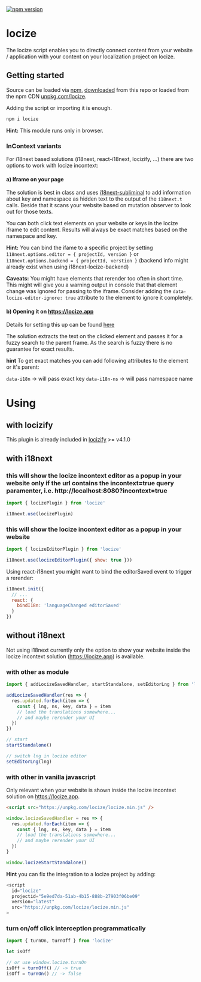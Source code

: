 [![npm version](https://img.shields.io/npm/v/locize.svg?style=flat-square)](https://www.npmjs.com/package/locize)

# locize

The locize script enables you to directly connect content from your website / application with your content on your localization project on locize.

## Getting started

Source can be loaded via [npm](https://www.npmjs.com/package/locize), [downloaded](https://github.com/locize/locize/blob/master/locize.min.js) from this repo or loaded from the npm CDN [unpkg.com/locize](https://unpkg.com/locize/locize.min.js).

Adding the script or importing it is enough.

```bash
npm i locize
```

**Hint:** This module runs only in browser.

### InContext variants

For i18next based solutions (i18next, react-i18next, locizify, ...) there are two options to work with locize incontext:

#### a) Iframe on your page

The solution is best in class and uses [i18next-subliminal](https://github.com/i18next/i18next-subliminal) to add information about key and namespace as hidden text to the output of the `i18next.t` calls. Beside that it scans your website based on mutation observer to look out for those texts.

You can both click text elements on your website or keys in the locize iframe to edit content. Results will always be exact matches based on the namespace and key.

**Hint:** You can bind the ifame to a specific project by setting `ì18next.options.editor = { projectId, version }` or `ì18next.options.backend = { projectId, verstion }` (backend info might already exist when using i18next-locize-backend)

**Caveats:** You might have elements that rerender too often in short time. This might will give you a warning output in console that that element change was ignored for passing to the iframe. Consider adding the `data-locize-editor-ignore: true` attribute to the element to ignore it completely.

#### b) Opening it on https://locize.app

Details for setting this up can be found [here](https://www.locize.com/docs/incontext)

The solution extracts the text on the clicked element and passes it for a fuzzy search to the parent frame. As the search is fuzzy there is no guarantee for exact results.

**hint** To get exact matches you can add following attributes to the element or it's parent:

`data-i18n` -> will pass exact key
`data-i18n-ns` -> will pass namespace name

# Using

## with locizify

This plugin is already included in [locizify](https://github.com/locize/locizify) >= v4.1.0

## with i18next

### this will show the locize incontext editor as a popup in your website only if the url contains the incontext=true query paramenter, i.e. http://localhost:8080?incontext=true
```js
import { locizePlugin } from 'locize'

i18next.use(locizePlugin)
```

### this will show the locize incontext editor as a popup in your website
```js
import { locizeEditorPlugin } from 'locize'

i18next.use(locizeEditorPlugin({ show: true }))
```

Using react-i18next you might want to bind the editorSaved event to trigger a rerender:

```js
i18next.init({
  // ...
  react: {
    bindI18n: 'languageChanged editorSaved'
  }
})
```

## without i18next

Not using i18next currently only the option to show your website inside the locize incontext solution (https://locize.app) is available.

### with other as module

```js
import { addLocizeSavedHandler, startStandalone, setEditorLng } from 'locize'

addLocizeSavedHandler(res => {
  res.updated.forEach(item => {
    const { lng, ns, key, data } = item
    // load the translations somewhere...
    // and maybe rerender your UI
  })
})

// start
startStandalone()

// switch lng in locize editor
setEditorLng(lng)
```

### with other in vanilla javascript

Only relevant when your website is shown inside the locize incontext solution on https://locize.app.

```html
<script src="https://unpkg.com/locize/locize.min.js" />
```

```js
window.locizeSavedHandler = res => {
  res.updated.forEach(item => {
    const { lng, ns, key, data } = item
    // load the translations somewhere...
    // and maybe rerender your UI
  })
}

window.locizeStartStandalone()
```

**Hint** you can fix the integration to a locize project by adding:

```js
<script
  id="locize"
  projectid="5e9ed7da-51ab-4b15-888b-27903f06be09"
  version="latest"
  src="https://unpkg.com/locize/locize.min.js"
>
```

### turn on/off click interception programmatically

```js
import { turnOn, turnOff } from 'locize'

let isOff

// or use window.locize.turnOn
isOff = turnOff() // -> true
isOff = turnOn() // -> false
```
